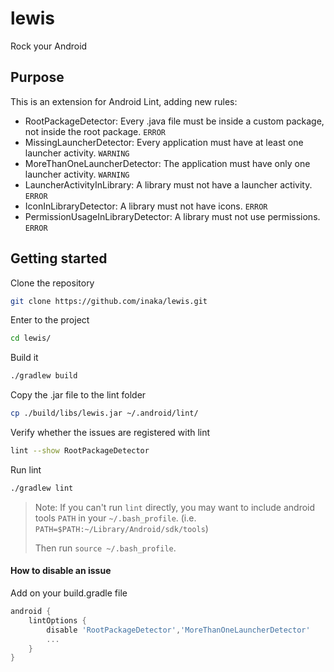 # lewis
Rock your Android

## Purpose

This is an extension for Android Lint, adding new rules:
* RootPackageDetector: Every .java file must be inside a custom package, not inside the root package. `ERROR`
* MissingLauncherDetector: Every application must have at least one launcher activity. `WARNING`
* MoreThanOneLauncherDetector: The application must have only one launcher activity. `WARNING`
* LauncherActivityInLibrary: A library must not have a launcher activity. `ERROR`
* IconInLibraryDetector: A library must not have icons. `ERROR`
* PermissionUsageInLibraryDetector: A library must not use permissions. `ERROR`

## Getting started

Clone the repository
```bash
git clone https://github.com/inaka/lewis.git
```

Enter to the project
```bash
cd lewis/
```

Build it
```bash
./gradlew build
```

Copy the .jar file to the lint folder
```bash
cp ./build/libs/lewis.jar ~/.android/lint/
```

Verify whether the issues are registered with lint
```bash
lint --show RootPackageDetector
```

Run lint
```bash
./gradlew lint
```
>   Note: If you can't run `lint` directly, you may want to include android tools `PATH` in your `~/.bash_profile`. (i.e. `PATH=$PATH:~/Library/Android/sdk/tools`)
>
>    Then run `source ~/.bash_profile`.

#### How to disable an issue
 Add on your build.gradle file
```groovy
android {
    lintOptions {
        disable 'RootPackageDetector','MoreThanOneLauncherDetector'
        ...
    }
}
```